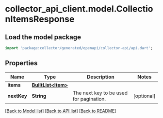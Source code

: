 # collector_api_client.model.CollectionItemsResponse

## Load the model package
```dart
import 'package:collector/generated/openapi/collector-api/api.dart';
```

## Properties
Name | Type | Description | Notes
------------ | ------------- | ------------- | -------------
**items** | [**BuiltList&lt;Item&gt;**](Item.md) |  | 
**nextKey** | **String** | The next key to be used for pagination. | [optional] 

[[Back to Model list]](../README.md#documentation-for-models) [[Back to API list]](../README.md#documentation-for-api-endpoints) [[Back to README]](../README.md)


